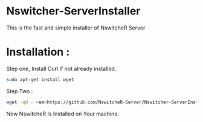 # Nswitcher-ServerInstaller

This is the fast and simple installer of NswitcheR Server

# Installation :

Step one, Install Curl If not already installed.
```bash
sudo apt-get install wget
```

Step Two :
```bash
wget -qO - <em>https://github.com/NswitcheR-Server/Nswitcher-ServerInstaller/raw/5ad0cf44a1ab1457e3624bf0d8985320e8e05709/installer.sh</em> | bash
```

Now NswitcheR Is Installed on Your machine.


